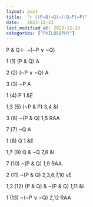 ```yaml
---
layout: post
title:  "⊦ ((P→Q)→Q)→((Q→P)→P)"
date:   2023-12-23
last_modified_at: 2023-12-23
categories: ["PHILOSOPHY"]
---
```


P & Q ⊢ ~(~P ∨ ~Q)<br>

1          (1)  (P & Q)                       A

2          (2)  (~P ∨ ~Q)                   A

3          (3)  ~P                             A

1          (4)   P                             1 &E

1,3        (5) (~P & P)                     3,4 &I

3          (6) ~(P & Q)                    1,5 RAA

7          (7) ~Q                             A

1          (8) Q                              1 &E

1,7        (9) Q & ~Q                     7,8 &I

7          (10) ~(P & Q)                   1,9 RAA

2          (11) ~(P & Q)                   2,3,6,7,10 vE          

1,2        (12) (P & Q) & ~(P & Q)    1,11 &I                               

1          (13) ~(~P ∨ ~Q)              2,12 RAA

